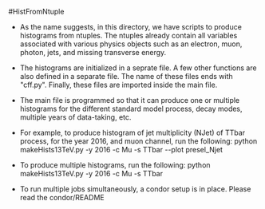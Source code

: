 
#HistFromNtuple

* As the name suggests, in this directory, we have scripts to produce 
histograms from ntuples. The ntuples already contain all variables
associated with various physics objects such as an electron, muon, photon,
jets, and missing transverse energy.

* The histograms are initialized in a seprate file. A few other functions
are also defined in a separate file. The name of these files ends with "cff.py".
Finally, these files are imported inside the main file. 

* The main file is programmed so that it can produce one or multiple 
histograms for the different standard model process, decay modes, multiple
years of data-taking, etc. 

* For example, to produce histogram of jet multiplicity (NJet) of TTbar
process, for the year 2016, and muon channel, run the following:
    python makeHists13TeV.py -y 2016 -c Mu -s TTbar --plot presel_Njet 

* To produce multiple histograms, run the following:
    python makeHists13TeV.py -y 2016 -c Mu -s TTbar

* To run multiple jobs simultaneously, a condor setup is in place. Please
read the condor/README
